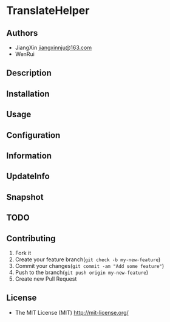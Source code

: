 # TranslateHelper

## Authors

+ JiangXin jiangxinnju@163.com
+ WenRui

## Description


## Installation

## Usage

## Configuration

## Information

## UpdateInfo

## Snapshot

## TODO

## Contributing

1. Fork it
2. Create your feature branch(`git check -b my-new-feature`)
3. Commit your changes(`git commit -am "Add some feature"`)
4. Push to the branch(`git push origin my-new-feature`)
5. Create new Pull Request

## License

+ The MIT License (MIT) http://mit-license.org/
